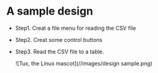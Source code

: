 # A sample design
* Step1. Creat a file menu for reading the CSV file
* Step2. Creat some control buttons
* Step3. Read the CSV file to a table.

    ![Tux, the Linux mascot](//images/design sample.png)
